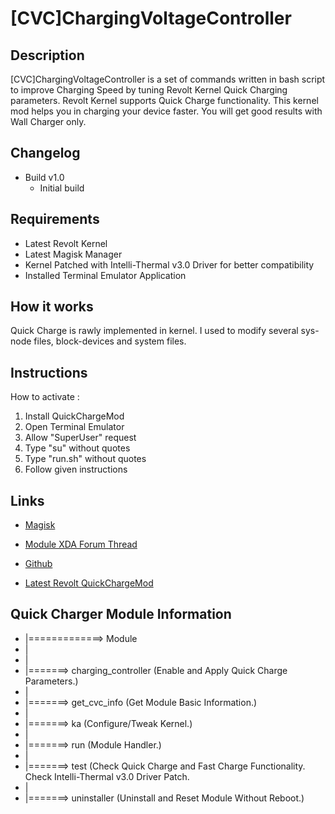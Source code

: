 # **[CVC]ChargingVoltageController**
## Description
[CVC]ChargingVoltageController is a set of commands written in bash script to improve Charging Speed by tuning Revolt Kernel Quick Charging parameters. Revolt Kernel supports Quick Charge functionality. This kernel mod helps you in charging your device faster. You will get good results with Wall Charger only.
## Changelog
* Build v1.0
   - Initial build
## Requirements
- Latest Revolt Kernel
- Latest Magisk Manager
- Kernel Patched with Intelli-Thermal v3.0 Driver for better compatibility
- Installed Terminal Emulator Application
## How it works
Quick Charge is rawly implemented in kernel. I used to modify several sys-node files, block-devices and system files.
## Instructions
How to activate :
1. Install QuickChargeMod
2. Open Terminal Emulator
3. Allow "SuperUser" request
4. Type "su" without quotes
5. Type "run.sh" without quotes
6. Follow given instructions
## Links
* [Magisk](https://forum.xda-developers.com/apps/magisk/beta-magisk-v13-0-0980cb6-t3618589)

* [Module XDA Forum Thread](https://forum.xda-developers.com/redmi-note-4/xiaomi-redmi-note-4-snapdragon-roms-kernels-recoveries--other-development/mod-chargingvoltagecontroller-revolt-t3792427 "Module official XDA thread")

* [Github](https://github.com/TheHitMan7/QuickCharge)

* [Latest Revolt QuickChargeMod](http://www.mediafire.com/file/q2acngacf5xpo2g/QCM_R_CVC_Magisk-Module.zip/file)

## Quick Charger Module Information
* |=============> Module
* |
* |
* |=======> charging_controller (Enable and Apply Quick Charge Parameters.)
* |
* |=======> get_cvc_info (Get Module Basic Information.)
* |
* |=======> ka (Configure/Tweak Kernel.)
* |
* |=======> run (Module Handler.)
* |
* |=======> test (Check Quick Charge and Fast Charge Functionality. Check Intelli-Thermal v3.0 Driver Patch.
* |
* |=======> uninstaller (Uninstall and Reset Module Without Reboot.)

